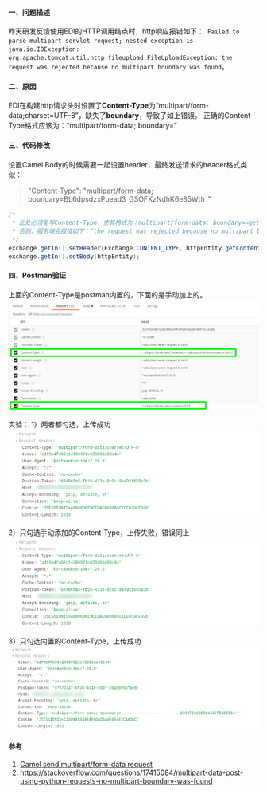 #### 一、问题描述
昨天研发反馈使用EDI的HTTP调用结点时，http响应报错如下：`
Failed to parse multipart servlet request; nested exception is java.io.IOException: org.apache.tomcat.util.http.fileupload.FileUploadException: the request was rejected because no multipart boundary was found`。
#### 二、原因
EDI在构建http请求头时设置了**Content-Type**为“multipart/form-data;charset=UTF-8”，缺失了**boundary**，导致了如上错误。
正确的Content-Type格式应该为：“multipart/form-data; boundary=<calculated when request is sent>”

#### 三、代码修改
设置Camel Body的时候需要一起设置header，最终发送请求的header格式类似：

> "Content-Type": "multipart/form-data; boundary=BL6dpsdzxPuead3_GSOFXzNdhK6e85Wth_"

```java
/*
 * 此处必须复写Content-Type，使其格式为：multipart/form-data; boundary=<get after entity has been builded>
 * 否则，服务端会报错如下：“the request was rejected because no multipart boundary was found”
 */
exchange.getIn().setHeader(Exchange.CONTENT_TYPE, httpEntity.getContentType().getValue());
exchange.getIn().setBody(httpEntity);
```

#### 四、Postman验证
上面的Content-Type是postman内置的，下面的是手动加上的。
![image.png](../../../src/main/resources/picture/1240-20210115035616843.png)

实验：
1）两者都勾选，上传成功
![Postman请求控制台](../../../src/main/resources/picture/1240-20210115035616458.png)

2）只勾选手动添加的Content-Type，上传失败，错误同上
![Postman请求控制台](../../../src/main/resources/picture/1240-20210115035616458.png)

3）只勾选内置的Content-Type，上传成功
![Postman请求控制台](../../../src/main/resources/picture/1240-20210115035616841.png)


#### 参考
1. [Camel send multipart/form-data request](https://www.manongdao.com/article-422394.html)
1. https://stackoverflow.com/questions/17415084/multipart-data-post-using-python-requests-no-multipart-boundary-was-found